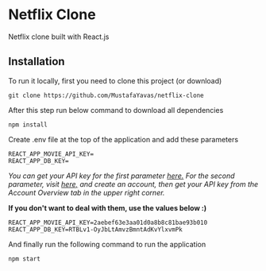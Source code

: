 # Netflix Clone

Netflix clone built with React.js

## Installation
To run it locally, first you need to clone this project (or download)

```
git clone https://github.com/MustafaYavas/netflix-clone
```

After this step run below command to download all dependencies

```
npm install
```

Create .env file at the top of the application and add these parameters

```
REACT_APP_MOVIE_API_KEY=
REACT_APP_DB_KEY=
```

*You can get your API key for the first parameter [here.](https://www.themoviedb.org/)*
*For the second parameter, visit [here,](https://app.retable.io/login) and create an account, then get your API key from the Account Overview tab in the upper right corner.*

**If you don't want to deal with them, use the values below :)**

```
REACT_APP_MOVIE_API_KEY=2aebef63e3aa01d0a8b8c81bae93b010
REACT_APP_DB_KEY=RTBLv1-OyJbLtAmvzBmntAdKvYlxvmPk
```

And finally run the following command to run the application

```
npm start
```
